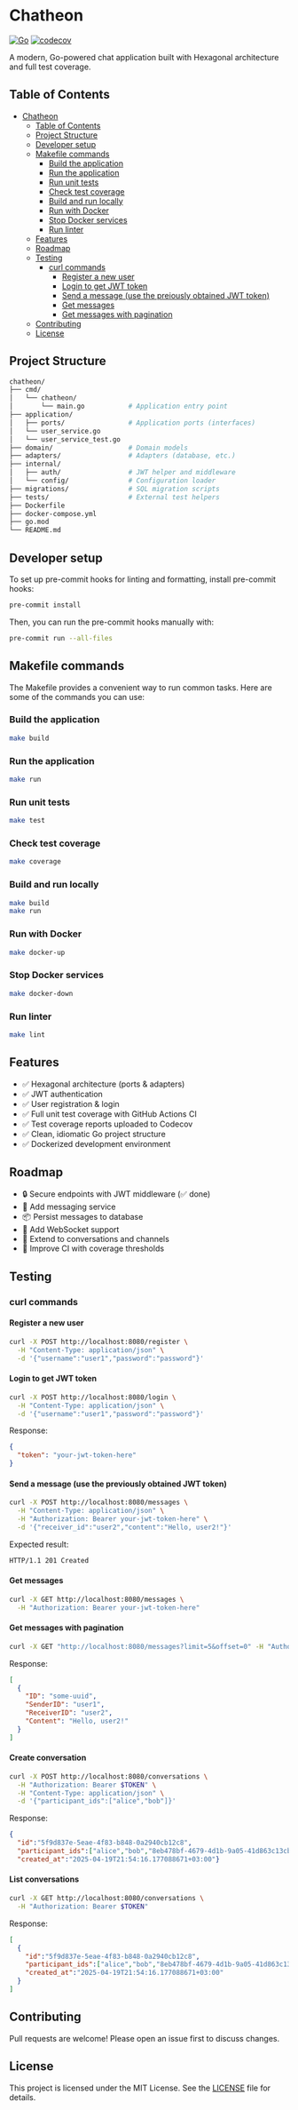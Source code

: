 # Chatheon

[![Go](https://github.com/chrikar/chatheon/actions/workflows/ci.yml/badge.svg)](https://github.com/yourusername/chatheon/actions)
[![codecov](https://codecov.io/gh/chrikar/chatheon/graph/badge.svg?token=3D0K04DH8Q)](https://codecov.io/gh/chrikar/chatheon)

A modern, Go-powered chat application built with Hexagonal architecture and full test coverage.

## Table of Contents
- [Chatheon](#chatheon)
  - [Table of Contents](#table-of-contents)
  - [Project Structure](#project-structure)
  - [Developer setup](#developer-setup)
  - [Makefile commands](#makefile-commands)
    - [Build the application](#build-the-application)
    - [Run the application](#run-the-application)
    - [Run unit tests](#run-unit-tests)
    - [Check test coverage](#check-test-coverage)
    - [Build and run locally](#build-and-run-locally)
    - [Run with Docker](#run-with-docker)
    - [Stop Docker services](#stop-docker-services)
    - [Run linter](#run-linter)
  - [Features](#features)
  - [Roadmap](#roadmap)
  - [Testing](#testing)
    - [curl commands](#curl-commands)
      - [Register a new user](#register-a-new-user)
      - [Login to get JWT token](#login-to-get-jwt-token)
      - [Send a message (use the preiously obtained JWT token)](#send-a-message-use-the-preiously-obtained-jwt-token)
      - [Get messages](#get-messages)
      - [Get messages with pagination](#get-messages-with-pagination)
  - [Contributing](#contributing)
  - [License](#license)

## Project Structure

```bash
chatheon/
├── cmd/
│   └── chatheon/
│       └── main.go           # Application entry point
├── application/
│   ├── ports/                # Application ports (interfaces)
│   └── user_service.go
│   └── user_service_test.go
├── domain/                   # Domain models
├── adapters/                 # Adapters (database, etc.)
├── internal/
│   ├── auth/                 # JWT helper and middleware
│   └── config/               # Configuration loader
├── migrations/               # SQL migration scripts
├── tests/                    # External test helpers
├── Dockerfile
├── docker-compose.yml
├── go.mod
└── README.md
```

## Developer setup
To set up pre-commit hooks for linting and formatting, install pre-commit hooks:

```bash
pre-commit install
```

Then, you can run the pre-commit hooks manually with:
```bash
pre-commit run --all-files
```

## Makefile commands
The Makefile provides a convenient way to run common tasks. Here are some of the commands you can use:

### Build the application
```bash
make build
```

### Run the application
```bash
make run
```

### Run unit tests
```bash
make test
```

### Check test coverage
```bash
make coverage
```

### Build and run locally
```bash
make build
make run
```

### Run with Docker
```bash
make docker-up
```

### Stop Docker services
```bash
make docker-down
```

### Run linter
```bash
make lint
```

## Features

- ✅ Hexagonal architecture (ports & adapters)
- ✅ JWT authentication
- ✅ User registration & login
- ✅ Full unit test coverage with GitHub Actions CI
- ✅ Test coverage reports uploaded to Codecov
- ✅ Clean, idiomatic Go project structure
- ✅ Dockerized development environment

## Roadmap

- 🔒 Secure endpoints with JWT middleware (✅ done)
- 💬 Add messaging service
- 📦 Persist messages to database
- 🚀 Add WebSocket support
- 🧩 Extend to conversations and channels
- 🧩 Improve CI with coverage thresholds

## Testing
### curl commands

#### Register a new user
```bash
curl -X POST http://localhost:8080/register \
  -H "Content-Type: application/json" \
  -d '{"username":"user1","password":"password"}'
```

#### Login to get JWT token
```bash
curl -X POST http://localhost:8080/login \
  -H "Content-Type: application/json" \
  -d '{"username":"user1","password":"password"}'
```

Response:
```json
{
  "token": "your-jwt-token-here"
}
```

#### Send a message (use the previously obtained JWT token)
```bash
curl -X POST http://localhost:8080/messages \
  -H "Content-Type: application/json" \
  -H "Authorization: Bearer your-jwt-token-here" \
  -d '{"receiver_id":"user2","content":"Hello, user2!"}'
```

Expected result:
```bash
HTTP/1.1 201 Created
```

#### Get messages
```bash
curl -X GET http://localhost:8080/messages \
  -H "Authorization: Bearer your-jwt-token-here"
```

#### Get messages with pagination
```bash
curl -X GET "http://localhost:8080/messages?limit=5&offset=0" -H "Authorization: Bearer your-token"
```

Response:
```json
[
  {
    "ID": "some-uuid",
    "SenderID": "user1",
    "ReceiverID": "user2",
    "Content": "Hello, user2!"
  }
]
```

#### Create conversation
```bash
curl -X POST http://localhost:8080/conversations \
  -H "Authorization: Bearer $TOKEN" \
  -H "Content-Type: application/json" \
  -d '{"participant_ids":["alice","bob"]}'
```

Response:
```json
{
  "id":"5f9d837e-5eae-4f83-b848-0a2940cb12c8",
  "participant_ids":["alice","bob","8eb478bf-4679-4d1b-9a05-41d863c13cba"],
  "created_at":"2025-04-19T21:54:16.177088671+03:00"}
```

#### List conversations
```bash
curl -X GET http://localhost:8080/conversations \
  -H "Authorization: Bearer $TOKEN"
```

Response:
```json
[
  {
    "id":"5f9d837e-5eae-4f83-b848-0a2940cb12c8",
    "participant_ids":["alice","bob","8eb478bf-4679-4d1b-9a05-41d863c13cba"],
    "created_at":"2025-04-19T21:54:16.177088671+03:00"
  }
]
```


## Contributing

Pull requests are welcome! Please open an issue first to discuss changes.

## License

This project is licensed under the MIT License. See the [LICENSE](LICENSE) file for details.

